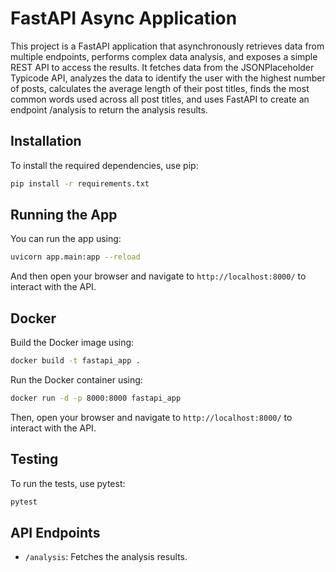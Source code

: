 # FastAPI Async Application

This project is a FastAPI application that asynchronously retrieves data from multiple endpoints, performs complex data analysis, and exposes a simple REST API to access the results. It fetches data from the JSONPlaceholder Typicode API, analyzes the data to identify the user with the highest number of posts, calculates the average length of their post titles, finds the most common words used across all post titles, and uses FastAPI to create an endpoint /analysis to return the analysis results.

## Installation

To install the required dependencies, use pip:

```bash
pip install -r requirements.txt
```

## Running the App

You can run the app using:

```bash
uvicorn app.main:app --reload
```

And then open your browser and navigate to `http://localhost:8000/` to interact with the API.

## Docker

Build the Docker image using:

```bash
docker build -t fastapi_app .
```

Run the Docker container using:

```bash
docker run -d -p 8000:8000 fastapi_app
```

Then, open your browser and navigate to `http://localhost:8000/` to interact with the API.

## Testing

To run the tests, use pytest:

```bash
pytest
```

## API Endpoints

- `/analysis`: Fetches the analysis results.
